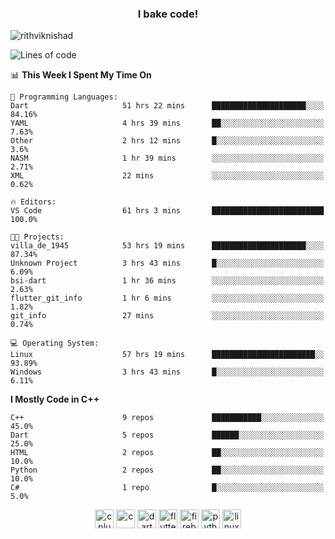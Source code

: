 <h3 align="center">I bake code!</h3>

<p align="left"> <img src="https://komarev.com/ghpvc/?username=rithviknishad" alt="rithviknishad" /> </p>

<!--START_SECTION:waka-->
![Lines of code](https://img.shields.io/badge/From%20Hello%20World%20I%27ve%20Written-688672%20lines%20of%20code-blue)

📊 **This Week I Spent My Time On** 

```text
💬 Programming Languages: 
Dart                     51 hrs 22 mins      █████████████████████░░░░   84.16% 
YAML                     4 hrs 39 mins       ██░░░░░░░░░░░░░░░░░░░░░░░   7.63% 
Other                    2 hrs 12 mins       █░░░░░░░░░░░░░░░░░░░░░░░░   3.6% 
NASM                     1 hr 39 mins        ░░░░░░░░░░░░░░░░░░░░░░░░░   2.71% 
XML                      22 mins             ░░░░░░░░░░░░░░░░░░░░░░░░░   0.62%

🔥 Editors: 
VS Code                  61 hrs 3 mins       █████████████████████████   100.0%

🐱‍💻 Projects: 
villa_de_1945            53 hrs 19 mins      █████████████████████░░░░   87.34% 
Unknown Project          3 hrs 43 mins       █░░░░░░░░░░░░░░░░░░░░░░░░   6.09% 
bsi-dart                 1 hr 36 mins        ░░░░░░░░░░░░░░░░░░░░░░░░░   2.63% 
flutter_git_info         1 hr 6 mins         ░░░░░░░░░░░░░░░░░░░░░░░░░   1.82% 
git_info                 27 mins             ░░░░░░░░░░░░░░░░░░░░░░░░░   0.74%

💻 Operating System: 
Linux                    57 hrs 19 mins      ███████████████████████░░   93.89% 
Windows                  3 hrs 43 mins       █░░░░░░░░░░░░░░░░░░░░░░░░   6.11%

```

**I Mostly Code in C++** 

```text
C++                      9 repos             ███████████░░░░░░░░░░░░░░   45.0% 
Dart                     5 repos             ██████░░░░░░░░░░░░░░░░░░░   25.0% 
HTML                     2 repos             ██░░░░░░░░░░░░░░░░░░░░░░░   10.0% 
Python                   2 repos             ██░░░░░░░░░░░░░░░░░░░░░░░   10.0% 
C#                       1 repo              █░░░░░░░░░░░░░░░░░░░░░░░░   5.0%

```



<!--END_SECTION:waka-->

<p align="center">
  <img src="https://devicons.github.io/devicon/devicon.git/icons/cplusplus/cplusplus-original.svg" alt="cplusplus" width="30" height="30"/>
  <img src="https://devicons.github.io/devicon/devicon.git/icons/c/c-original.svg" alt="c" width="30" height="30"/>
  <img src="https://www.vectorlogo.zone/logos/dartlang/dartlang-icon.svg" alt="dart" width="30" height="30"/>
  <img src="https://www.vectorlogo.zone/logos/flutterio/flutterio-icon.svg" alt="flutter" width="30" height="30"/> 
  <img src="https://www.vectorlogo.zone/logos/firebase/firebase-icon.svg" alt="firebase" width="30" height="30"/> 
  <img src="https://devicons.github.io/devicon/devicon.git/icons/python/python-original.svg" alt="python" width="30" height="30"/> 
  <img src="https://devicons.github.io/devicon/devicon.git/icons/linux/linux-original.svg" alt="linux" width="30" height="30"/> 
</p>
